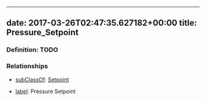
---
date: 2017-03-26T02:47:35.627182+00:00
title: Pressure_Setpoint
---
### Definition: TODO

### Relationships

* [subClassOf](http://www.w3.org/2000/01/rdf-schema#subClassOf): [Setpoint](https://brickschema.org/schema/1.0/Brick#Setpoint)

* [label](http://www.w3.org/2000/01/rdf-schema#label): Pressure Setpoint
